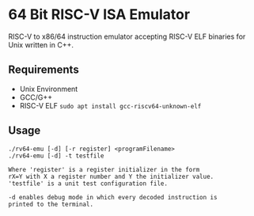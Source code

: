 # 64 Bit RISC-V ISA Emulator

RISC-V to x86/64 instruction emulator accepting RISC-V ELF binaries for Unix written in C++.

## Requirements

* Unix Environment
* GCC/G++
* RISC-V ELF `sudo apt install gcc-riscv64-unknown-elf`

## Usage

    ./rv64-emu [-d] [-r register] <programFilename>
    ./rv64-emu [-d] -t testfile

    Where 'register' is a register initializer in the form
    rX=Y with X a register number and Y the initializer value.
    'testfile' is a unit test configuration file.

    -d enables debug mode in which every decoded instruction is 
    printed to the terminal.
